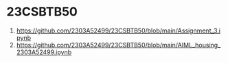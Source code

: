 # 23CSBTB50
1. https://github.com/2303A52499/23CSBTB50/blob/main/Assignment_3.ipynb
2. https://github.com/2303A52499/23CSBTB50/blob/main/AIML_housing_2303A52499.ipynb
